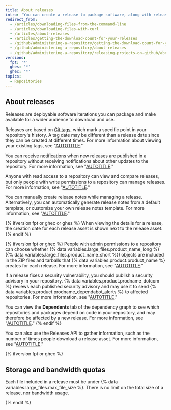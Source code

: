 ```yaml
---
title: About releases
intro: 'You can create a release to package software, along with release notes and links to binary files, for other people to use.'
redirect_from:
  - /articles/downloading-files-from-the-command-line
  - /articles/downloading-files-with-curl
  - /articles/about-releases
  - /articles/getting-the-download-count-for-your-releases
  - /github/administering-a-repository/getting-the-download-count-for-your-releases
  - /github/administering-a-repository/about-releases
  - /github/administering-a-repository/releasing-projects-on-github/about-releases
versions:
  fpt: '*'
  ghes: '*'
  ghec: '*'
topics:
  - Repositories
---
```

## About releases

Releases are deployable software iterations you can package and make available for a wider audience to download and use.

Releases are based on [Git tags](https://git-scm.com/book/en/Git-Basics-Tagging), which mark a specific point in your repository's history. A tag date may be different than a release date since they can be created at different times. For more information about viewing your existing tags, see "[AUTOTITLE](/repositories/releasing-projects-on-github/viewing-your-repositorys-releases-and-tags)."

You can receive notifications when new releases are published in a repository without receiving notifications about other updates to the repository. For more information, see "[AUTOTITLE](/account-and-profile/managing-subscriptions-and-notifications-on-github/managing-subscriptions-for-activity-on-github/viewing-your-subscriptions)."

Anyone with read access to a repository can view and compare releases, but only people with write permissions to a repository can manage releases. For more information, see "[AUTOTITLE](/repositories/releasing-projects-on-github/managing-releases-in-a-repository)."

You can manually create release notes while managing a release. Alternatively, you can automatically generate release notes from a default template, or customize your own release notes template. For more information, see "[AUTOTITLE](/repositories/releasing-projects-on-github/automatically-generated-release-notes)."

{% ifversion fpt or ghec or ghes %}
When viewing the details for a release, the creation date for each release asset is shown next to the release asset.
{% endif %}

{% ifversion fpt or ghec %}
People with admin permissions to a repository can choose whether {% data variables.large_files.product_name_long %} ({% data variables.large_files.product_name_short %}) objects are included in the ZIP files and tarballs that {% data variables.product.product_name %} creates for each release. For more information, see "[AUTOTITLE](/repositories/managing-your-repositorys-settings-and-features/managing-repository-settings/managing-git-lfs-objects-in-archives-of-your-repository)."

If a release fixes a security vulnerability, you should publish a security advisory in your repository. {% data variables.product.prodname_dotcom %} reviews each published security advisory and may use it to send {% data variables.product.prodname_dependabot_alerts %} to affected repositories. For more information, see "[AUTOTITLE](/code-security/security-advisories/working-with-repository-security-advisories/about-repository-security-advisories)."

You can view the **Dependents** tab of the dependency graph to see which repositories and packages depend on code in your repository, and may therefore be affected by a new release. For more information, see "[AUTOTITLE](/code-security/supply-chain-security/understanding-your-software-supply-chain/about-the-dependency-graph)."
{% endif %}

You can also use the Releases API to gather information, such as the number of times people download a release asset. For more information, see "[AUTOTITLE](/rest/releases)."

{% ifversion fpt or ghec %}

## Storage and bandwidth quotas

 Each file included in a release must be under {% data variables.large_files.max_file_size %}. There is no limit on the total size of a release, nor bandwidth usage.

{% endif %}
